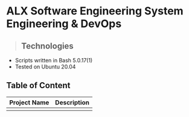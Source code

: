 # ALX Software Engineering System Engineering & DevOps 

> ## Technologies
- Scripts written in Bash 5.0.17(1)
- Tested on Ubuntu 20.04
## Table of Content
| Project Name | Description |
| :---: |  :---: |
|   |  |

